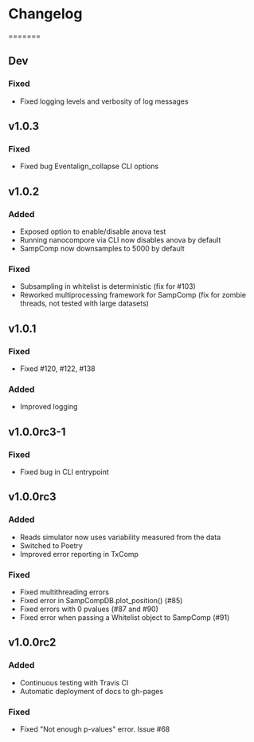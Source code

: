 # Changelog

=======

## Dev
### Fixed
- Fixed logging levels and verbosity of log messages

## v1.0.3

### Fixed
- Fixed bug Eventalign_collapse CLI options

## v1.0.2

### Added
- Exposed option to enable/disable anova test
- Running nanocompore via CLI now disables anova by default
- SampComp now downsamples to 5000 by default

### Fixed
- Subsampling in whitelist is deterministic (fix for #103)
- Reworked multiprocessing framework for SampComp (fix for zombie threads, not tested with large datasets)


## v1.0.1

### Fixed
- Fixed #120, #122, #138

### Added
- Improved logging

## v1.0.0rc3-1

### Fixed
- Fixed bug in CLI entrypoint

## v1.0.0rc3

### Added
- Reads simulator now uses variability measured from the data
- Switched to Poetry
- Improved error reporting in TxComp

### Fixed
- Fixed multithreading errors
- Fixed error in SampCompDB.plot_position() (#85)
- Fixed errors with 0 pvalues (#87 and #90)
- Fixed error when passing a Whitelist object to SampComp (#91)

## v1.0.0rc2

### Added
- Continuous testing with Travis CI
- Automatic deployment of docs to gh-pages

### Fixed
- Fixed "Not enough p-values" error. Issue #68
